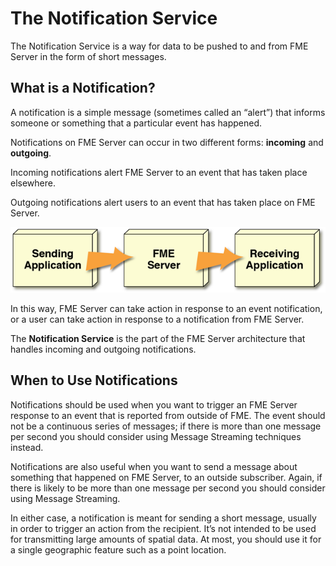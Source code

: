# The Notification Service

The Notification Service is a way for data to be pushed to and from FME Server in the form of short messages.

## What is a Notification? ##

A notification is a simple message (sometimes called an “alert”) that informs someone or something that a particular event has happened.

Notifications on FME Server can occur in two different forms: **incoming** and **outgoing**.

Incoming notifications alert FME Server to an event that has taken place elsewhere.

Outgoing notifications alert users to an event that has taken place on FME Server.

![](./Images/Img4.001.WhatIsRealTime.png)

In this way, FME Server can take action in response to an event notification, or a user can take action in response to a notification from FME Server.

The **Notification Service** is the part of the FME Server architecture that handles incoming and outgoing notifications.

## When to Use Notifications ##

Notifications should be used when you want to trigger an FME Server response to an event that is reported from outside of FME. The event should not be a continuous series of messages; if there is more than one message per second you should consider using Message Streaming techniques instead.

Notifications are also useful when you want to send a message about something that happened on FME Server, to an outside subscriber. Again, if there is likely to be more than one message per second you should consider using Message Streaming.

In either case, a notification is meant for sending a short message, usually in order to trigger an action from the recipient. It’s not intended to be used for transmitting large amounts of spatial data. At most, you should use it for a single geographic feature such as a point location.
